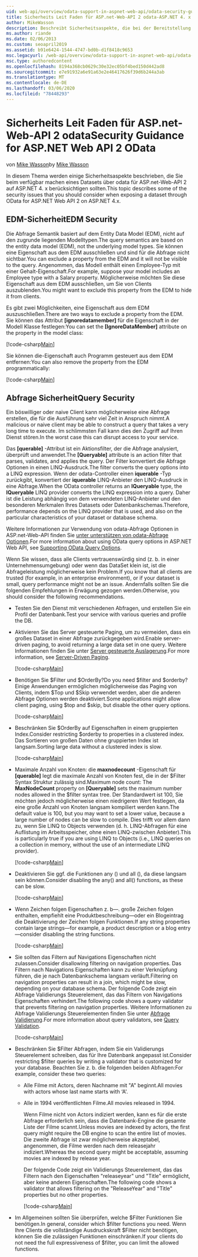 ```yaml
---
uid: web-api/overview/odata-support-in-aspnet-web-api/odata-security-guidance
title: Sicherheits Leit Faden für ASP.net-Web-API 2 odata-ASP.NET 4. x
author: MikeWasson
description: Beschreibt Sicherheitsaspekte, die bei der Bereitstellung eines Datasets über odata für ASP.net-Web-API 2 auf ASP.NET 4. x zu beachten sind.
ms.author: riande
ms.date: 02/06/2013
ms.custom: seoapril2019
ms.assetid: b91e6424-1544-4747-bd0b-d1f8418c9653
msc.legacyurl: /web-api/overview/odata-support-in-aspnet-web-api/odata-security-guidance
msc.type: authoredcontent
ms.openlocfilehash: 8194a368cb0629c30e32ec05bf4bed150d442ad8
ms.sourcegitcommit: e7e91932a6e91a63e2e46417626f39d6b244a3ab
ms.translationtype: MT
ms.contentlocale: de-DE
ms.lasthandoff: 03/06/2020
ms.locfileid: "78448293"
---
```

# <a name="security-guidance-for-aspnet-web-api-2-odata"></a><span data-ttu-id="83572-103">Sicherheits Leit Faden für ASP.net-Web-API 2 odata</span><span class="sxs-lookup"><span data-stu-id="83572-103">Security Guidance for ASP.NET Web API 2 OData</span></span>

<span data-ttu-id="83572-104">von [Mike Wasson](https://github.com/MikeWasson)</span><span class="sxs-lookup"><span data-stu-id="83572-104">by [Mike Wasson](https://github.com/MikeWasson)</span></span>

<span data-ttu-id="83572-105">In diesem Thema werden einige Sicherheitsaspekte beschrieben, die Sie beim verfügbar machen eines Datasets über odata für ASP.net-Web-API 2 auf ASP.NET 4. x berücksichtigen sollten.</span><span class="sxs-lookup"><span data-stu-id="83572-105">This topic describes some of the security issues that you should consider when exposing a dataset through OData for ASP.NET Web API 2 on ASP.NET 4.x.</span></span>

## <a name="edm-security"></a><span data-ttu-id="83572-106">EDM-Sicherheit</span><span class="sxs-lookup"><span data-stu-id="83572-106">EDM Security</span></span>

<span data-ttu-id="83572-107">Die Abfrage Semantik basiert auf dem Entity Data Model (EDM), nicht auf den zugrunde liegenden Modelltypen.</span><span class="sxs-lookup"><span data-stu-id="83572-107">The query semantics are based on the entity data model (EDM), not the underlying model types.</span></span> <span data-ttu-id="83572-108">Sie können eine Eigenschaft aus dem EDM ausschließen und sind für die Abfrage nicht sichtbar.</span><span class="sxs-lookup"><span data-stu-id="83572-108">You can exclude a property from the EDM and it will not be visible to the query.</span></span> <span data-ttu-id="83572-109">Angenommen, das Modell enthält einen Employee-Typ mit einer Gehalt-Eigenschaft.</span><span class="sxs-lookup"><span data-stu-id="83572-109">For example, suppose your model includes an Employee type with a Salary property.</span></span> <span data-ttu-id="83572-110">Möglicherweise möchten Sie diese Eigenschaft aus dem EDM ausschließen, um Sie von Clients auszublenden.</span><span class="sxs-lookup"><span data-stu-id="83572-110">You might want to exclude this property from the EDM to hide it from clients.</span></span>

<span data-ttu-id="83572-111">Es gibt zwei Möglichkeiten, eine Eigenschaft aus dem EDM auszuschließen.</span><span class="sxs-lookup"><span data-stu-id="83572-111">There are two ways to exclude a property from the EDM.</span></span> <span data-ttu-id="83572-112">Sie können das Attribut **[ignoredatamember]** für die Eigenschaft in der Modell Klasse festlegen:</span><span class="sxs-lookup"><span data-stu-id="83572-112">You can set the **[IgnoreDataMember]** attribute on the property in the model class:</span></span>

[!code-csharp[Main](odata-security-guidance/samples/sample1.cs)]

<span data-ttu-id="83572-113">Sie können die-Eigenschaft auch Programm gesteuert aus dem EDM entfernen:</span><span class="sxs-lookup"><span data-stu-id="83572-113">You can also remove the property from the EDM programmatically:</span></span>

[!code-csharp[Main](odata-security-guidance/samples/sample2.cs)]

## <a name="query-security"></a><span data-ttu-id="83572-114">Abfrage Sicherheit</span><span class="sxs-lookup"><span data-stu-id="83572-114">Query Security</span></span>

<span data-ttu-id="83572-115">Ein böswilliger oder naive Client kann möglicherweise eine Abfrage erstellen, die für die Ausführung sehr viel Zeit in Anspruch nimmt.</span><span class="sxs-lookup"><span data-stu-id="83572-115">A malicious or naive client may be able to construct a query that takes a very long time to execute.</span></span> <span data-ttu-id="83572-116">Im schlimmsten Fall kann dies den Zugriff auf Ihren Dienst stören.</span><span class="sxs-lookup"><span data-stu-id="83572-116">In the worst case this can disrupt access to your service.</span></span>

<span data-ttu-id="83572-117">Das **[querable]** -Attribut ist ein Aktionsfilter, der die Abfrage analysiert, überprüft und anwendet.</span><span class="sxs-lookup"><span data-stu-id="83572-117">The **[Queryable]** attribute is an action filter that parses, validates, and applies the query.</span></span> <span data-ttu-id="83572-118">Der Filter konvertiert die Abfrage Optionen in einen LINQ-Ausdruck.</span><span class="sxs-lookup"><span data-stu-id="83572-118">The filter converts the query options into a LINQ expression.</span></span> <span data-ttu-id="83572-119">Wenn der odata-Controller einen **iquerable** -Typ zurückgibt, konvertiert der **iquerable** LINQ-Anbieter den LINQ-Ausdruck in eine Abfrage.</span><span class="sxs-lookup"><span data-stu-id="83572-119">When the OData controller returns an **IQueryable** type, the **IQueryable** LINQ provider converts the LINQ expression into a query.</span></span> <span data-ttu-id="83572-120">Daher ist die Leistung abhängig von dem verwendeten LINQ-Anbieter und den besonderen Merkmalen Ihres Datasets oder Datenbankschemas.</span><span class="sxs-lookup"><span data-stu-id="83572-120">Therefore, performance depends on the LINQ provider that is used, and also on the particular characteristics of your dataset or database schema.</span></span>

<span data-ttu-id="83572-121">Weitere Informationen zur Verwendung von odata-Abfrage Optionen in ASP.net-Web-API finden Sie [unter unterstützen von odata-Abfrage Optionen](supporting-odata-query-options.md).</span><span class="sxs-lookup"><span data-stu-id="83572-121">For more information about using OData query options in ASP.NET Web API, see [Supporting OData Query Options](supporting-odata-query-options.md).</span></span>

<span data-ttu-id="83572-122">Wenn Sie wissen, dass alle Clients vertrauenswürdig sind (z. b. in einer Unternehmensumgebung) oder wenn das DataSet klein ist, ist die Abfrageleistung möglicherweise kein Problem.</span><span class="sxs-lookup"><span data-stu-id="83572-122">If you know that all clients are trusted (for example, in an enterprise environment), or if your dataset is small, query performance might not be an issue.</span></span> <span data-ttu-id="83572-123">Andernfalls sollten Sie die folgenden Empfehlungen in Erwägung gezogen werden.</span><span class="sxs-lookup"><span data-stu-id="83572-123">Otherwise, you should consider the following recommendations.</span></span>

- <span data-ttu-id="83572-124">Testen Sie den Dienst mit verschiedenen Abfragen, und erstellen Sie ein Profil der Datenbank.</span><span class="sxs-lookup"><span data-stu-id="83572-124">Test your service with various queries and profile the DB.</span></span>
- <span data-ttu-id="83572-125">Aktivieren Sie das Server gesteuerte Paging, um zu vermeiden, dass ein großes Dataset in einer Abfrage zurückgegeben wird.</span><span class="sxs-lookup"><span data-stu-id="83572-125">Enable server-driven paging, to avoid returning a large data set in one query.</span></span> <span data-ttu-id="83572-126">Weitere Informationen finden Sie unter [Server gesteuerte Auslagerung](supporting-odata-query-options.md#server-paging).</span><span class="sxs-lookup"><span data-stu-id="83572-126">For more information, see [Server-Driven Paging](supporting-odata-query-options.md#server-paging).</span></span> 

    [!code-csharp[Main](odata-security-guidance/samples/sample3.cs)]
- <span data-ttu-id="83572-127">Benötigen Sie $Filter und $OrderBy?</span><span class="sxs-lookup"><span data-stu-id="83572-127">Do you need $filter and $orderby?</span></span> <span data-ttu-id="83572-128">Einige Anwendungen ermöglichen möglicherweise das Paging von Clients, indem $Top und $Skip verwendet werden, aber die anderen Abfrage Optionen werden deaktiviert.</span><span class="sxs-lookup"><span data-stu-id="83572-128">Some applications might allow client paging, using $top and $skip, but disable the other query options.</span></span> 

    [!code-csharp[Main](odata-security-guidance/samples/sample4.cs)]
- <span data-ttu-id="83572-129">Beschränken Sie $OrderBy auf Eigenschaften in einem gruppierten Index.</span><span class="sxs-lookup"><span data-stu-id="83572-129">Consider restricting $orderby to properties in a clustered index.</span></span> <span data-ttu-id="83572-130">Das Sortieren von großen Daten ohne gruppierten Index ist langsam.</span><span class="sxs-lookup"><span data-stu-id="83572-130">Sorting large data without a clustered index is slow.</span></span> 

    [!code-csharp[Main](odata-security-guidance/samples/sample5.cs)]
- <span data-ttu-id="83572-131">Maximale Anzahl von Knoten: die **maxnodecount** -Eigenschaft für **[querable]** legt die maximale Anzahl von Knoten fest, die in der $Filter Syntax Struktur zulässig sind.</span><span class="sxs-lookup"><span data-stu-id="83572-131">Maximum node count: The **MaxNodeCount** property on **[Queryable]** sets the maximum number nodes allowed in the $filter syntax tree.</span></span> <span data-ttu-id="83572-132">Der Standardwert ist 100, Sie möchten jedoch möglicherweise einen niedrigeren Wert festlegen, da eine große Anzahl von Knoten langsam kompiliert werden kann.</span><span class="sxs-lookup"><span data-stu-id="83572-132">The default value is 100, but you may want to set a lower value, because a large number of nodes can be slow to compile.</span></span> <span data-ttu-id="83572-133">Dies trifft vor allem dann zu, wenn Sie LINQ to Objects verwenden (d. h. LINQ-Abfragen für eine Auflistung im Arbeitsspeicher, ohne einen LINQ-zwischen Anbieter).</span><span class="sxs-lookup"><span data-stu-id="83572-133">This is particularly true if you are using LINQ to Objects (i.e., LINQ queries on a collection in memory, without the use of an intermediate LINQ provider).</span></span> 

    [!code-csharp[Main](odata-security-guidance/samples/sample6.cs)]
- <span data-ttu-id="83572-134">Deaktivieren Sie ggf. die Funktionen any () und all (), da diese langsam sein können.</span><span class="sxs-lookup"><span data-stu-id="83572-134">Consider disabling the any() and all() functions, as these can be slow.</span></span> 

    [!code-csharp[Main](odata-security-guidance/samples/sample7.cs)]
- <span data-ttu-id="83572-135">Wenn Zeichen folgen Eigenschaften z. b&#8212;. große Zeichen folgen enthalten, empfiehlt eine Produktbeschreibung&#8212;oder ein Blogeintrag die Deaktivierung der Zeichen folgen Funktionen.</span><span class="sxs-lookup"><span data-stu-id="83572-135">If any string properties contain large strings&#8212;for example, a product description or a blog entry&#8212;consider disabling the string functions.</span></span> 

    [!code-csharp[Main](odata-security-guidance/samples/sample8.cs)]
- <span data-ttu-id="83572-136">Sie sollten das Filtern auf Navigations Eigenschaften nicht zulassen.</span><span class="sxs-lookup"><span data-stu-id="83572-136">Consider disallowing filtering on navigation properties.</span></span> <span data-ttu-id="83572-137">Das Filtern nach Navigations Eigenschaften kann zu einer Verknüpfung führen, die je nach Datenbankschema langsam verläuft.</span><span class="sxs-lookup"><span data-stu-id="83572-137">Filtering on navigation properties can result in a join, which might be slow, depending on your database schema.</span></span> <span data-ttu-id="83572-138">Der folgende Code zeigt ein Abfrage Validierungs Steuerelement, das das Filtern von Navigations Eigenschaften verhindert.</span><span class="sxs-lookup"><span data-stu-id="83572-138">The following code shows a query validator that prevents filtering on navigation properties.</span></span> <span data-ttu-id="83572-139">Weitere Informationen zu Abfrage Validierungs Steuerelementen finden Sie unter [Abfrage Validierung](supporting-odata-query-options.md#query-validation).</span><span class="sxs-lookup"><span data-stu-id="83572-139">For more information about query validators, see [Query Validation](supporting-odata-query-options.md#query-validation).</span></span> 

    [!code-csharp[Main](odata-security-guidance/samples/sample9.cs)]
- <span data-ttu-id="83572-140">Beschränken Sie $Filter Abfragen, indem Sie ein Validierungs Steuerelement schreiben, das für Ihre Datenbank angepasst ist.</span><span class="sxs-lookup"><span data-stu-id="83572-140">Consider restricting $filter queries by writing a validator that is customized for your database.</span></span> <span data-ttu-id="83572-141">Beachten Sie z. b. die folgenden beiden Abfragen:</span><span class="sxs-lookup"><span data-stu-id="83572-141">For example, consider these two queries:</span></span> 

  - <span data-ttu-id="83572-142">Alle Filme mit Actors, deren Nachname mit "A" beginnt.</span><span class="sxs-lookup"><span data-stu-id="83572-142">All movies with actors whose last name starts with ‘A'.</span></span>
  - <span data-ttu-id="83572-143">Alle in 1994 veröffentlichten Filme.</span><span class="sxs-lookup"><span data-stu-id="83572-143">All movies released in 1994.</span></span>

    <span data-ttu-id="83572-144">Wenn Filme nicht von Actors indiziert werden, kann es für die erste Abfrage erforderlich sein, dass die Datenbank-Engine die gesamte Liste der Filme scannt.</span><span class="sxs-lookup"><span data-stu-id="83572-144">Unless movies are indexed by actors, the first query might require the DB engine to scan the entire list of movies.</span></span> <span data-ttu-id="83572-145">Die zweite Abfrage ist zwar möglicherweise akzeptabel, angenommen, die Filme werden nach dem releasejahr indiziert.</span><span class="sxs-lookup"><span data-stu-id="83572-145">Whereas the second query might be acceptable, assuming movies are indexed by release year.</span></span>

    <span data-ttu-id="83572-146">Der folgende Code zeigt ein Validierungs Steuerelement, das das Filtern nach den Eigenschaften "releaseyear" und "Title" ermöglicht, aber keine anderen Eigenschaften.</span><span class="sxs-lookup"><span data-stu-id="83572-146">The following code shows a validator that allows filtering on the "ReleaseYear" and "Title" properties but no other properties.</span></span>

    [!code-csharp[Main](odata-security-guidance/samples/sample10.cs)]
- <span data-ttu-id="83572-147">Im Allgemeinen sollten Sie überprüfen, welche $Filter Funktionen Sie benötigen.</span><span class="sxs-lookup"><span data-stu-id="83572-147">In general, consider which $filter functions you need.</span></span> <span data-ttu-id="83572-148">Wenn Ihre Clients die vollständige Ausdruckskraft $Filter nicht benötigen, können Sie die zulässigen Funktionen einschränken.</span><span class="sxs-lookup"><span data-stu-id="83572-148">If your clients do not need the full expressiveness of $filter, you can limit the allowed functions.</span></span>
